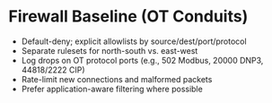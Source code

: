 # Firewall Baseline (OT Conduits)

- Default-deny; explicit allowlists by source/dest/port/protocol
- Separate rulesets for north-south vs. east-west
- Log drops on OT protocol ports (e.g., 502 Modbus, 20000 DNP3, 44818/2222 CIP)
- Rate-limit new connections and malformed packets
- Prefer application-aware filtering where possible
